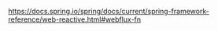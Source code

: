 https://docs.spring.io/spring/docs/current/spring-framework-reference/web-reactive.html#webflux-fn

